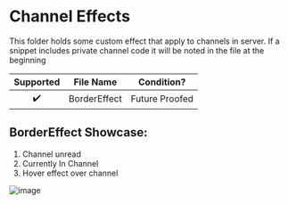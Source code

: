 # Channel Effects
This folder holds some custom effect that apply to channels in server. If a snippet includes private channel code it will be noted in the file at the beginning

| Supported | File Name | Condition?
| :---:     | :---:     | :---: 
| ✔️       | BorderEffect  | Future Proofed

## BorderEffect Showcase:
1. Channel unread
2. Currently In Channel
3. Hover effect over channel

![image](https://github.com/JayNightmare/JayNightmare.github.io/assets/34739807/8949962f-0f21-4a30-933a-4171e997f0a4)

